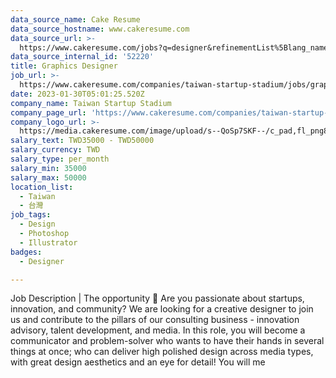 ```yaml
---
data_source_name: Cake Resume
data_source_hostname: www.cakeresume.com
data_source_url: >-
  https://www.cakeresume.com/jobs?q=designer&refinementList%5Blang_name%5D%5B0%5D=English&refinementList%5Bsalary_type%5D=per_year
data_source_internal_id: '52220'
title: Graphics Designer
job_url: >-
  https://www.cakeresume.com/companies/taiwan-startup-stadium/jobs/graphics-designer
date: 2023-01-30T05:01:25.520Z
company_name: Taiwan Startup Stadium
company_page_url: 'https://www.cakeresume.com/companies/taiwan-startup-stadium'
company_logo_url: >-
  https://media.cakeresume.com/image/upload/s--QoSp7SKF--/c_pad,fl_png8,h_200,w_200/v1549870658/bbdo1tak0bpjw9echz4f.png
salary_text: TWD35000 - TWD50000
salary_currency: TWD
salary_type: per_month
salary_min: 35000
salary_max: 50000
location_list:
  - Taiwan
  - 台灣
job_tags:
  - Design
  - Photoshop
  - Illustrator
badges:
  - Designer

---
```


Job Description | The opportunity 🚀 Are you passionate about startups, innovation, and community? We are looking for a creative designer to join us and contribute to the pillars of our consulting business - innovation advisory, talent development, and media. In this role, you will become a communicator and problem-solver who wants to have their hands in several things at once; who can deliver high polished design across media types, with great design aesthetics and an eye for detail! You will me